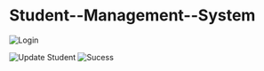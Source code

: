 # Student--Management--System

![Login](https://github.com/DineshThanneeru2021/Student--Management--System/assets/91653299/30025685-b756-4bd7-af2d-7b9f55e67b6d)

![Update Student](https://github.com/DineshThanneeru2021/Student--Management--System/assets/91653299/28e33b80-6547-432a-88ef-466604b54666)
![Sucess](https://github.com/DineshThanneeru2021/Student--Management--System/assets/91653299/ac9781c4-7d3e-4e24-8676-91863ac1035d)


